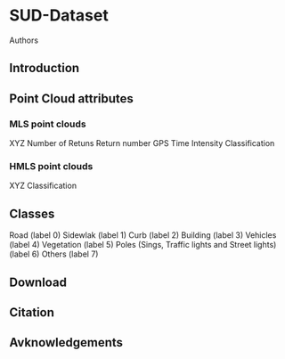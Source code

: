 # SUD-Dataset
Authors
## Introduction

## Point Cloud attributes
### MLS point clouds
XYZ
Number of Retuns
Return number
GPS Time
Intensity
Classification

### HMLS point clouds
XYZ
Classification

## Classes
Road (label 0)
Sidewlak (label 1)
Curb (label 2)
Building (label 3)
Vehicles (label 4)
Vegetation (label 5)
Poles (Sings, Traffic lights and Street lights) (label 6)
Others (label 7)

## Download

## Citation

## Avknowledgements
